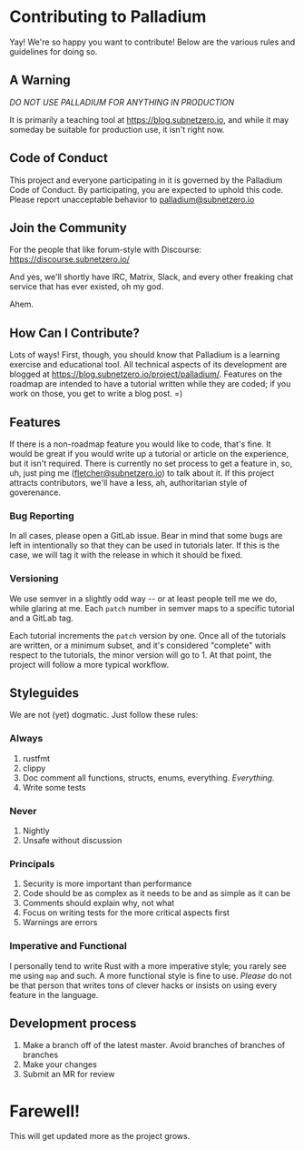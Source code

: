 # Contributing to Palladium
Yay! We're so happy you want to contribute! Below are the various rules and guidelines for doing so.

## A Warning
*DO NOT USE PALLADIUM FOR _ANYTHING_ IN PRODUCTION*

It is primarily a teaching tool at https://blog.subnetzero.io, and while it may someday be suitable for production use, it isn't right now.

## Code of Conduct
This project and everyone participating in it is governed by the Palladium Code of Conduct. By participating, you are expected to uphold this code. Please report unacceptable behavior to palladium@subnetzero.io

## Join the Community
For the people that like forum-style with Discourse: https://discourse.subnetzero.io/

And yes, we'll shortly have IRC, Matrix, Slack, and every other freaking chat service that has ever existed, oh my god.

Ahem.

## How Can I Contribute?
Lots of ways! First, though, you should know that Palladium is a learning exercise and educational tool. All technical aspects of its development are blogged at https://blog.subnetzero.io/project/palladium/. Features on the roadmap are intended to have a tutorial written while they are coded; if you work on those, you get to write a blog post. =)

## Features
If there is a non-roadmap feature you would like to code, that's fine. It would be great if you would write up a tutorial or article on the experience, but it isn't required. There is currently no set process to get a feature in, so, uh, just ping me (fletcher@subnetzero.io) to talk about it. If this project attracts contributors, we'll have a less, ah, authoritarian style of goverenance.

### Bug Reporting
In all cases, please open a GitLab issue. Bear in mind that some bugs are left in intentionally so that they can be used in tutorials later. If this is the case, we will tag it with the release in which it should be fixed.

### Versioning
We use semver in a slightly odd way -- or at least people tell me we do, while glaring at me. Each `patch` number in semver maps to a specific tutorial and a GitLab tag.

Each tutorial increments the `patch` version by one. Once all of the tutorials are written, or a minimum subset, and it's considered "complete" with respect to the tutorials, the minor version will go to 1. At that point, the project will follow a more typical workflow.

## Styleguides
We are not (yet) dogmatic. Just follow these rules:

### Always
1. rustfmt
2. clippy
3. Doc comment all functions, structs, enums, everything. _Everything._
4. Write some tests

### Never
1. Nightly
2. Unsafe without discussion

### Principals
1. Security is more important than performance
2. Code should be as complex as it needs to be and as simple as it can be
3. Comments should explain why, not what
4. Focus on writing tests for the more critical aspects first
5. Warnings are errors

### Imperative and Functional
I personally tend to write Rust with a more imperative style; you rarely see me using `map` and such. A more functional style is fine to use. *Please* do not be that person that writes tons of clever hacks or insists on using every feature in the language.

## Development process
1. Make a branch off of the latest master. Avoid branches of branches of branches
2. Make your changes
3. Submit an MR for review

# Farewell!
This will get updated more as the project grows.
